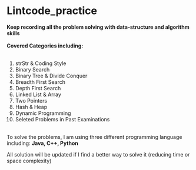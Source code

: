 # Lintcode_practice
<b>Keep recording all the problem solving with data-structure and algorithm skills <br><br>
Covered Categories including:</b><br><br>
1. strStr & Coding Style<br>
2. Binary Search<br>
3. Binary Tree & Divide Conquer<br>
4. Breadth First Search<br>
5. Depth First Search<br>
6. Linked List & Array<br>
7. Two Pointers<br>
8. Hash & Heap<br>
9. Dynamic Programming<br>
10. Seleted Problems in Past Examinations<br><br>

To solve the problems, I am using three different programming language including: <b>Java, C++, Python</b><br>

All solution will be updated if I find a better way to solve it (reducing time or space complexity)


